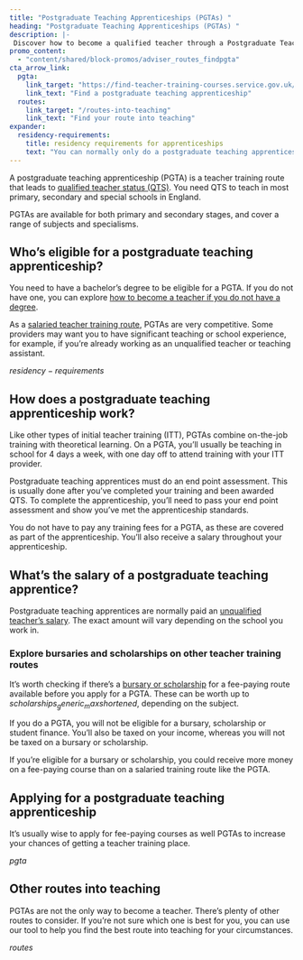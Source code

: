 ```yaml
---
title: "Postgraduate Teaching Apprenticeships (PGTAs) "
heading: "Postgraduate Teaching Apprenticeships (PGTAs) "
description: |-
 Discover how to become a qualified teacher through a Postgraduate Teaching Apprenticeship (PGTA) in England. Learn about eligibility, salary, application tips, and alternative routes into teaching.
promo_content:
  - "content/shared/block-promos/adviser_routes_findpgta"
cta_arrow_link:
  pgta:
    link_target: "https://find-teacher-training-courses.service.gov.uk/results?funding%5B%5D=apprenticeship&applications_open=true&subject_name=&subject_code=&location=&radius=50&provider_name=&provider_code=&order=course_name_ascending"
    link_text: "Find a postgraduate teaching apprenticeship"
  routes:
    link_target: "/routes-into-teaching"
    link_text: "Find your route into teaching"
expander:
  residency-requirements:
    title: residency requirements for apprenticeships
    text: "You can normally only do a postgraduate teaching apprenticeship (PGTA) if you have been a resident in the UK for the last 3 years or more. There are some exceptions to this. For example, if you have applied to the Afghan or Ukraine resettlement schemes. Speak to providers for more information."
---
```


A postgraduate teaching apprenticeship (PGTA) is a teacher training route that leads to [qualified teacher status (QTS)](/train-to-be-a-teacher/what-is-qts). You need QTS to teach in most primary, secondary and special schools in England. 

PGTAs are available for both primary and secondary stages, and cover a range of subjects and specialisms. 

## Who’s eligible for a postgraduate teaching apprenticeship? 

You need to have a bachelor’s degree to be eligible for a PGTA. If you do not have one, you can explore [how to become a teacher if you do not have a degree](/train-to-be-a-teacher/if-you-dont-have-a-degree).  

As a [salaried teacher training route](/funding-and-support/salaried-teacher-training), PGTAs are very competitive. Some providers may want you to have significant teaching or school experience, for example, if you’re already working as an unqualified teacher or teaching assistant.

$residency-requirements$

## How does a postgraduate teaching apprenticeship work? 

Like other types of initial teacher training (ITT), PGTAs combine on-the-job training with theoretical learning. On a PGTA, you’ll usually be teaching in school for 4 days a week, with one day off to attend training with your ITT provider.

Postgraduate teaching apprentices must do an end point assessment. This is usually done after you’ve completed your training and been awarded QTS. To complete the apprenticeship, you’ll need to pass your end point assessment and show you’ve met the apprenticeship standards.

You do not have to pay any training fees for a PGTA, as these are covered as part of the apprenticeship. You’ll also receive a salary throughout your apprenticeship.

## What’s the salary of a postgraduate teaching apprentice?

Postgraduate teaching apprentices are normally paid an [unqualified teacher’s salary](/life-as-a-teacher/pay-and-benefits/teacher-pay). The exact amount will vary depending on the school you work in. 

### Explore bursaries and scholarships on other teacher training routes

It’s worth checking if there’s a [bursary or scholarship](/funding-and-support/scholarships-and-bursaries) for a fee-paying route available before you apply for a PGTA. These can be worth up to $scholarships_generic_maxshortened$, depending on the subject.  

If you do a PGTA, you will not be eligible for a bursary, scholarship or student finance. You’ll also be taxed on your income, whereas you will not be taxed on a bursary or scholarship. 

If you’re eligible for a bursary or scholarship, you could receive more money on a fee-paying course than on a salaried training route like the PGTA.

## Applying for a postgraduate teaching apprenticeship

It’s usually wise to apply for fee-paying courses as well PGTAs to increase your chances of getting a teacher training place.

$pgta$

## Other routes into teaching

PGTAs are not the only way to become a teacher. There’s plenty of other routes to consider. If you’re not sure which one is best for you, you can use our tool to help you find the best route into teaching for your circumstances.

$routes$
